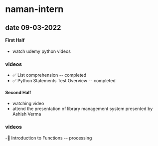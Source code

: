 # naman-intern

## date 09-03-2022

#### First Half
- watch udemy python videos 



###  videos
 - ✅ List comprehension -- completed
- ✅ Python Statements Test Overview -- completed

#### Second Half

- watching video
- attend the presentation of library management system presented by Ashish Verma

### videos
-🔄 Introduction to Functions -- processing


 